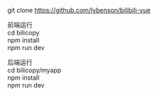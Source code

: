 git clone https://github.com/lybenson/bilibili-vue  

前端运行  
cd bilicopy  
npm install  
npm run dev  

后端运行  
cd bilicopy/myapp  
npm install  
npm run dev  

